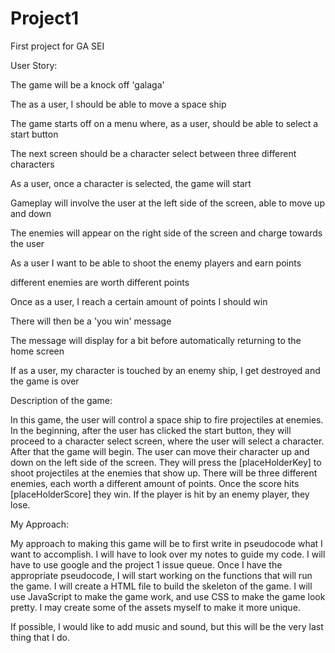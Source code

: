 # Project1
First project for GA SEI


User Story:

The game will be a knock off 'galaga'

The as a user, I should be able to move a space ship

The game starts off on a menu where, as a user, should be able to select a start button

The next screen should be a character select between three different characters

As a user, once a character is selected, the game will start

Gameplay will involve the user at the left side of the screen, able to move up and down

The enemies will appear on the right side of the screen and charge towards the user

As a user I want to be able to shoot the enemy players and earn points

different enemies are worth different points

Once as a user, I reach a certain amount of points I should win

There will then be a 'you win' message

The message will display for a bit before automatically returning to the home screen

If as a user, my character is touched by an enemy ship, I get destroyed and the game is over

Description of the game:

In this game, the user will control a space ship to fire projectiles at enemies. In the beginning, after the user has clicked the start button, they will proceed to a character select screen, where the user will select a character. After that the game will begin. The user can move their character up and down on the left side of the screen. They will press the [placeHolderKey] to shoot projectiles at the enemies that show up. There will be three different enemies, each worth a different amount of points. Once the score hits [placeHolderScore] they win. If the player is hit by an enemy player, they lose.

My Approach:

My approach to making this game will be to first write in pseudocode what I want to accomplish. I will have to look over my notes to guide my code. I will have to use google and the project 1 issue queue. Once I have the appropriate pseudocode, I will start working on the functions that will run the game. I will create a HTML file to build the skeleton of the game. I will use JavaScript to make the game work, and use CSS to make the game look pretty. I may create some of the assets myself to make it more unique.

If possible, I would like to add music and sound, but this will be the very last thing that I do.